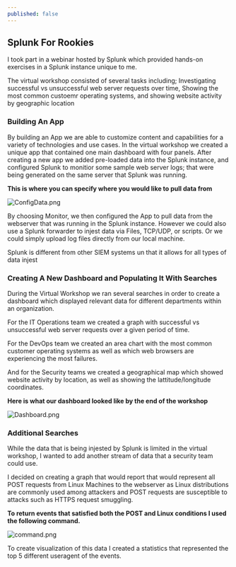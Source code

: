 ```yaml
---
published: false
---
```

## Splunk For Rookies
I took part in a webinar hosted by Splunk which provided hands-on exercises in a Splunk instance unique to me.

The virtual workshop consisted of several tasks including; Investigating successful vs unsuccessful web server requests over time, Showing the most common custoemr operating systems, and showing website activity by geographic location


### Building An App

By building an App we are able to customize content and capabilities for a variety of technologies and use cases. In the virtual workshop we created a unique app that contained one main dashboard with four panels. After creating a new app we added pre-loaded data into the Splunk instance, and configured Splunk to monitior some sample web server logs; that were being generated on the same server that Splunk was running.


****This is where you can specify where you would like to pull data from****

![ConfigData.png]({{site.baseurl}}/_posts/ConfigData.png)


By choosing Monitor, we then configured the App to pull data from the webserver that was running in the Splunk instance. However we could also use a Splunk forwarder to injest data via Files, TCP/UDP, or scripts. Or we could simply upload log files directly from our local machine.

Splunk is different from other SIEM systems un that it allows for all types of data injest


### Creating A New Dashboard and Populating It With Searches

During the Virtual Workshop we ran several searches in order to create a dashboard which displayed relevant data for different departments within an organization. 

For the IT Operations team we created a graph with successful vs unsuccessful web server requests over a given period of time.

For the DevOps team we created an area chart with the most common customer operating systems as well as which web browsers are experiencing the most failures.

And for the Security teams we created a geographical map which showed website activity by location, as well as showing the lattitude/longitude coordinates.

****Here is what our dashboard looked like by the end of the workshop****

![Dashboard.png]({{site.baseurl}}/_posts/Dashboard.png)

### Additional Searches

While the data that is being injested by Splunk is limited in the virtual workshop, I wanted to add another stream of data that a security team could use. 

I decided on creating a graph that would report that would represent all POST requests from Linux Machines to the webserver as Linux distributions are commonly used among attackers and POST requests are susceptible to attacks such as HTTPS request smuggling. 

**To return events that satisfied both the POST and Linux conditions I used the following command.**

![command.png]({{site.baseurl}}/_posts/command.png)

To create visualization of this data I created a statistics that represented the top 5 different useragent of the events.








